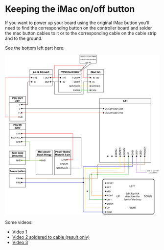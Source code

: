 # Keeping the iMac on/off button

If you want to power up your board using the original iMac button you'll need to find the corresponding button on the controller board and solder the mac button cables to it or to the corresponding cable on the cable strip and to the ground.

See the bottom left part here:

![sa1_wiring](./../sa1_wiring.png)

Some videos:

- [Video 1](https://youtu.be/UhqxWd7YwGM?si=7HnFeDfw7AAwQGqm&t=564)
- [Video 2 soldered to cable (result only)](https://youtu.be/SS_zWnZI-CY?si=-FgxALWCJuOHpjRu&t=272)
- [Video 3](https://youtu.be/Tdi7kB7x2Z0?si=iMjQdfUkIVFFMqau&t=267)